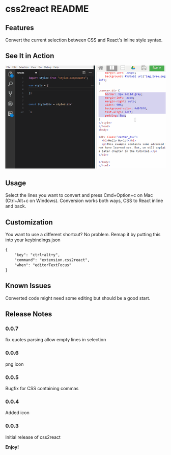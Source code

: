 # css2react README

## Features

Convert the current selection between CSS and React's inline style syntax. 

## See It in Action

![how-it-works](./images/anim.gif)

## Usage

Select the lines you want to convert and press Cmd+Option+c on Mac (Ctrl+Alt+c on Windows). Conversion works both ways, CSS to React inline and back.

## Customization
You want to use a different shortcut? No problem. Remap it by putting this into your keybindings.json

```
{
    "key": "ctrl+alt+y",
    "command": "extension.css2react",
    "when": "editorTextFocus"
}
```

## Known Issues

Converted code might need some editing but should be a good start.

## Release Notes

### 0.0.7
fix quotes parsing
allow empty lines in selection

### 0.0.6
png icon

### 0.0.5
Bugfix for CSS containing commas

### 0.0.4
Added icon

### 0.0.3
Initial release of css2react

**Enjoy!**